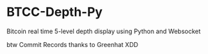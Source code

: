# BTCC-Depth-Py
Bitcoin real time 5-level depth display using Python and Websocket

btw Commit Records thanks to Greenhat XDD
